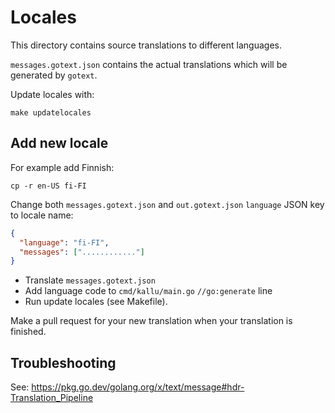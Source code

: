 # Locales

This directory contains source translations to different languages.

`messages.gotext.json` contains the actual translations which will be generated by `gotext`.

Update locales with:

    make updatelocales


## Add new locale

For example add Finnish:

    cp -r en-US fi-FI

Change both `messages.gotext.json` and `out.gotext.json` `language` JSON key to locale name:

```json
{
  "language": "fi-FI",
  "messages": ["............"]
}
```

* Translate `messages.gotext.json` 
* Add language code to `cmd/kallu/main.go` `//go:generate` line
* Run update locales (see Makefile).

Make a pull request for your new translation when your translation is finished.

## Troubleshooting

See: https://pkg.go.dev/golang.org/x/text/message#hdr-Translation_Pipeline
